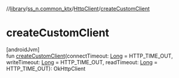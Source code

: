 //[library](../../../index.md)/[ss_n.common_ktx](../index.md)/[HttpClient](index.md)/[createCustomClient](create-custom-client.md)

# createCustomClient

[androidJvm]\
fun [createCustomClient](create-custom-client.md)(connectTimeout: [Long](https://kotlinlang.org/api/latest/jvm/stdlib/kotlin/-long/index.html) = HTTP_TIME_OUT, writeTimeout: [Long](https://kotlinlang.org/api/latest/jvm/stdlib/kotlin/-long/index.html) = HTTP_TIME_OUT, readTimeout: [Long](https://kotlinlang.org/api/latest/jvm/stdlib/kotlin/-long/index.html) = HTTP_TIME_OUT): OkHttpClient

